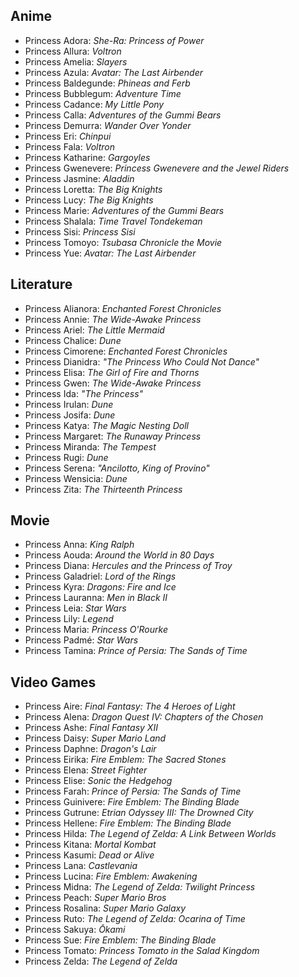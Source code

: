 Anime
-----

  - Princess Adora: *She-Ra: Princess of Power*
  - Princess Allura: *Voltron*
  - Princess Amelia: *Slayers*
  - Princess Azula: *Avatar: The Last Airbender*
  - Princess Baldegunde: *Phineas and Ferb*
  - Princess Bubblegum: *Adventure Time*
  - Princess Cadance: *My Little Pony*
  - Princess Calla: *Adventures of the Gummi Bears*
  - Princess Demurra: *Wander Over Yonder*
  - Princess Eri: *Chinpui*
  - Princess Fala: *Voltron*
  - Princess Katharine: *Gargoyles*
  - Princess Gwenevere: *Princess Gwenevere and the Jewel Riders*
  - Princess Jasmine: *Aladdin*
  - Princess Loretta: *The Big Knights*
  - Princess Lucy: *The Big Knights*
  - Princess Marie: *Adventures of the Gummi Bears*
  - Princess Shalala: *Time Travel Tondekeman*
  - Princess Sisi: *Princess Sisi*
  - Princess Tomoyo: *Tsubasa Chronicle the Movie*
  - Princess Yue: *Avatar: The Last Airbender*

Literature
----------

  - Princess Alianora: *Enchanted Forest Chronicles*
  - Princess Annie: *The Wide-Awake Princess*
  - Princess Ariel: *The Little Mermaid*
  - Princess Chalice: *Dune*
  - Princess Cimorene: *Enchanted Forest Chronicles*
  - Princess Dianidra: *"The Princess Who Could Not Dance"*
  - Princess Elisa: *The Girl of Fire and Thorns*
  - Princess Gwen: *The Wide-Awake Princess*
  - Princess Ida: *"The Princess"*
  - Princess Irulan: *Dune*
  - Princess Josifa: *Dune*
  - Princess Katya: *The Magic Nesting Doll*
  - Princess Margaret: *The Runaway Princess*
  - Princess Miranda: *The Tempest*
  - Princess Rugi: *Dune*
  - Princess Serena: *"Ancilotto, King of Provino"*
  - Princess Wensicia: *Dune*
  - Princess Zita: *The Thirteenth Princess*

Movie
-----

  - Princess Anna: *King Ralph*
  - Princess Aouda: *Around the World in 80 Days*
  - Princess Diana: *Hercules and the Princess of Troy*
  - Princess Galadriel: *Lord of the Rings*
  - Princess Kyra: *Dragons: Fire and Ice*
  - Princess Lauranna: *Men in Black II*
  - Princess Leia: *Star Wars*
  - Princess Lily: *Legend*
  - Princess Maria: *Princess O'Rourke*
  - Princess Padmé: *Star Wars*
  - Princess Tamina: *Prince of Persia: The Sands of Time*

Video Games
-----------

  - Princess Aire: *Final Fantasy: The 4 Heroes of Light*
  - Princess Alena: *Dragon Quest IV: Chapters of the Chosen*
  - Princess Ashe: *Final Fantasy XII*
  - Princess Daisy: *Super Mario Land*
  - Princess Daphne: *Dragon's Lair*
  - Princess Eirika: *Fire Emblem: The Sacred Stones*
  - Princess Elena: *Street Fighter*
  - Princess Elise: *Sonic the Hedgehog*
  - Princess Farah: *Prince of Persia: The Sands of Time*
  - Princess Guinivere: *Fire Emblem: The Binding Blade*
  - Princess Gutrune: *Etrian Odyssey III: The Drowned City*
  - Princess Hellene: *Fire Emblem: The Binding Blade*
  - Princess Hilda: *The Legend of Zelda: A Link Between Worlds*
  - Princess Kitana: *Mortal Kombat*
  - Princess Kasumi: *Dead or Alive*
  - Princess Lana: *Castlevania*
  - Princess Lucina: *Fire Emblem: Awakening*
  - Princess Midna: *The Legend of Zelda: Twilight Princess*
  - Princess Peach: *Super Mario Bros*
  - Princess Rosalina: *Super Mario Galaxy*
  - Princess Ruto: *The Legend of Zelda: Ocarina of Time*
  - Princess Sakuya: *Ōkami*
  - Princess Sue: *Fire Emblem: The Binding Blade*
  - Princess Tomato: *Princess Tomato in the Salad Kingdom*
  - Princess Zelda: *The Legend of Zelda*
